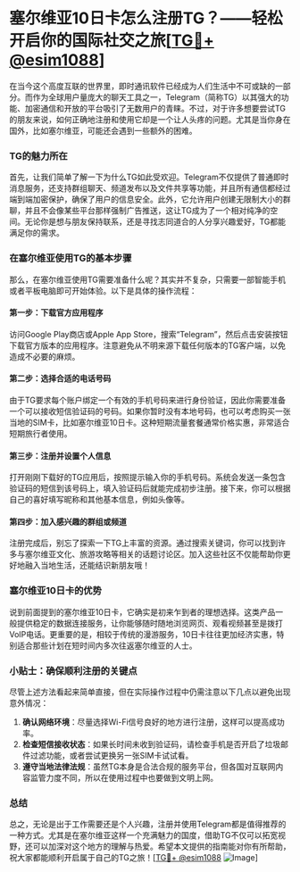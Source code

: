 # 塞尔维亚10日卡怎么注册TG？——轻松开启你的国际社交之旅[[TG💪+ @esim1088](https://t.me/s/esim1088)]

在当今这个高度互联的世界里，即时通讯软件已经成为人们生活中不可或缺的一部分。而作为全球用户量庞大的聊天工具之一，Telegram（简称TG）以其强大的功能、加密通信和开放的平台吸引了无数用户的青睐。不过，对于许多想要尝试TG的朋友来说，如何正确地注册和使用它却是一个让人头疼的问题。尤其是当你身在国外，比如塞尔维亚，可能还会遇到一些额外的困难。

### TG的魅力所在

首先，让我们简单了解一下为什么TG如此受欢迎。Telegram不仅提供了普通即时消息服务，还支持群组聊天、频道发布以及文件共享等功能，并且所有通信都经过端到端加密保护，确保了用户的信息安全。此外，它允许用户创建无限制大小的群聊，并且不会像某些平台那样强制广告推送，这让TG成为了一个相对纯净的空间。无论你是想与朋友保持联系，还是寻找志同道合的人分享兴趣爱好，TG都能满足你的需求。

### 在塞尔维亚使用TG的基本步骤

那么，在塞尔维亚使用TG需要准备什么呢？其实并不复杂，只需要一部智能手机或者平板电脑即可开始体验。以下是具体的操作流程：

#### 第一步：下载官方应用程序
访问Google Play商店或Apple App Store，搜索“Telegram”，然后点击安装按钮下载官方版本的应用程序。注意避免从不明来源下载任何版本的TG客户端，以免造成不必要的麻烦。

#### 第二步：选择合适的电话号码
由于TG要求每个账户绑定一个有效的手机号码来进行身份验证，因此你需要准备一个可以接收短信验证码的号码。如果你暂时没有本地号码，也可以考虑购买一张当地的SIM卡，比如塞尔维亚10日卡。这种短期流量套餐通常价格实惠，非常适合短期旅行者使用。

#### 第三步：注册并设置个人信息
打开刚刚下载好的TG应用后，按照提示输入你的手机号码。系统会发送一条包含验证码的短信到该号码上，填入验证码后就能完成初步注册。接下来，你可以根据自己的喜好填写昵称和其他基本信息，例如头像等。

#### 第四步：加入感兴趣的群组或频道
注册完成后，别忘了探索一下TG上丰富的资源。通过搜索关键词，你可以找到许多与塞尔维亚文化、旅游攻略等相关的话题讨论区。加入这些社区不仅能帮助你更好地融入当地生活，还能结识新朋友哦！

### 塞尔维亚10日卡的优势

说到前面提到的塞尔维亚10日卡，它确实是初来乍到者的理想选择。这类产品一般提供稳定的数据连接服务，让你能够随时随地浏览网页、观看视频甚至是拨打VoIP电话。更重要的是，相较于传统的漫游服务，10日卡往往更加经济实惠，特别适合那些计划在短时间内多次往返塞尔维亚的人士。

### 小贴士：确保顺利注册的关键点

尽管上述方法看起来简单直接，但在实际操作过程中仍需注意以下几点以避免出现意外情况：

1. **确认网络环境**：尽量选择Wi-Fi信号良好的地方进行注册，这样可以提高成功率。
2. **检查短信接收状态**：如果长时间未收到验证码，请检查手机是否开启了垃圾邮件过滤功能，或者尝试更换另一张SIM卡试试看。
3. **遵守当地法律法规**：虽然TG本身是合法合规的服务平台，但各国对互联网内容监管力度不同，所以在使用过程中也要做到文明上网。

### 总结

总之，无论是出于工作需要还是个人兴趣，注册并使用Telegram都是值得推荐的一种方式。尤其是在塞尔维亚这样一个充满魅力的国度，借助TG不仅可以拓宽视野，还可以加深对这个地方的理解与热爱。希望本文提供的指南能对你有所帮助，祝大家都能顺利开启属于自己的TG之旅！[[TG💪+ @esim1088](https://t.me/s/esim1088) ![Image](https://i.postimg.cc/4NQfJmqS/Snipaste-2025-05-13-00-14-12.png)]